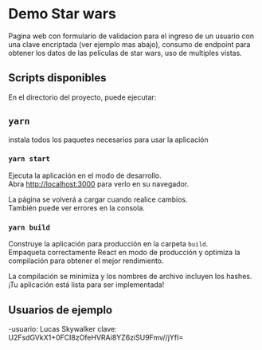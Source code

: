 # Demo Star wars

Pagina web con formulario de validacion para el ingreso de un usuario con una clave encriptada (ver ejemplo mas abajo), consumo de endpoint para obtener los datos de las películas de star wars, uso de multiples vistas.

## Scripts disponibles

En el directorio del proyecto, puede ejecutar:

## `yarn`

instala todos los paquetes necesarios para usar la aplicación

### `yarn start`

Ejecuta la aplicación en el modo de desarrollo.\
Abra [http://localhost:3000](http://localhost:3000) para verlo en su navegador.

La página se volverá a cargar cuando realice cambios.\
También puede ver errores en la consola.

### `yarn build`

Construye la aplicación para producción en la carpeta `build`.\
Empaqueta correctamente React en modo de producción y optimiza la compilación para obtener el mejor rendimiento.

La compilación se minimiza y los nombres de archivo incluyen los hashes.\
¡Tu aplicación está lista para ser implementada!

## Usuarios de ejemplo

-usuario:
Lucas Skywalker
clave:
U2FsdGVkX1+0FCI8zOfeHVRAi8YZ6ziSU9Fmv//jYfI=

